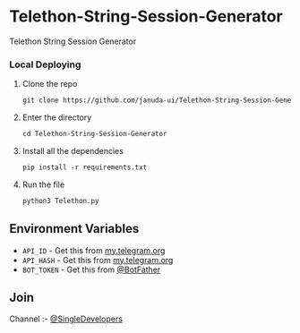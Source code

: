 # Telethon-String-Session-Generator
Telethon String Session Generator 


### Local Deploying

1. Clone the repo
   ```markdown
   git clone https://github.com/januda-ui/Telethon-String-Session-Generator
   ```
   
2. Enter the directory
   ```markdown
   cd Telethon-String-Session-Generator
   ```

3. Install all the dependencies
   ```markdown
   pip install -r requirements.txt
   ```

4. Run the file
   ```markdown
   python3 Telethon.py
   ```

## Environment Variables


- `API_ID` - Get this from [my.telegram.org](https://my.telegram.org/auth)
- `API_HASH` - Get this from [my.telegram.org](https://my.telegram.org/auth)
- `BOT_TOKEN` - Get this from [@BotFather](https://t.me/BotFather)

## Join

Channel :- [@SingleDevelopers](https://t.me/SingleDevelopers)
